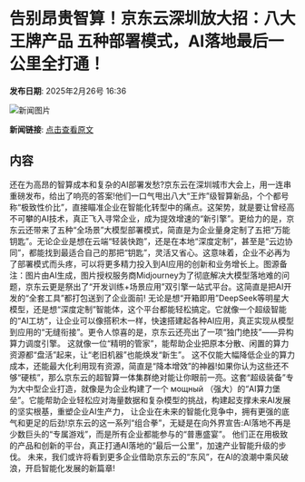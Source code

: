 # 告别昂贵智算！京东云深圳放大招：八大王牌产品 五种部署模式，AI落地最后一公里全打通！

**发布日期**: 2025年2月26号 16:36

![新闻图片](https://pic.chinaz.com/picmap/202305221413347798_8.jpg)

**新闻链接**: [点击查看原文](https://www.aibase.com/zh/news/15753)

## 内容

还在为高昂的智算成本和复杂的AI部署发愁?京东云在深圳城市大会上，用一连串重磅发布，给出了响亮的答案!他们一口气甩出八大“王炸”级智算新品，个个都号称“极致性价比”，直接瞄准企业在智能化转型中的痛点。这架势，就是要让曾经高不可攀的AI技术，真正飞入寻常企业，成为提效增速的“新引擎”。更给力的是，京东云还带来了五种“全场景”大模型部署模式，简直是为企业量身定制了五把“万能钥匙”。无论企业是想在云端“轻装快跑”，还是在本地“深度定制”，甚至是“云边协同”，都能找到最适合自己的那把“钥匙”，灵活又省心。这意味着，企业不必再为了部署模式而头疼，可以将更多精力投入到AI应用的创新和业务增长上。图源备注：图片由AI生成，图片授权服务商Midjourney为了彻底解决大模型落地难的问题，京东云更是祭出了“开发训练+场景应用”双引擎一站式平台。这简直是把AI开发的“全套工具”都打包送到了企业面前! 无论是想“开箱即用”DeepSeek等明星大模型，还是想“深度定制”智能体，这个平台都能轻松搞定。它就像一个超级智能的“AI工坊”，让企业可以像搭积木一样，快速搭建起各种AI应用，真正实现从模型到应用的“无缝衔接”。更令人惊喜的是，京东云还亮出了一项“独门绝技”——异构算力调度引擎。 这就像一位“精明的管家”，能帮助企业把原本分散、闲置的算力资源都“盘活”起来，让“老旧机器”也能焕发“新生”。 这不仅能大幅降低企业的算力成本，还能最大化利用现有资源，简直是“降本增效”的神器!如果你认为这些还不够“硬核”，那么京东云的超智算一体集群绝对能让你眼前一亮。这套“超级装备”专为大中型企业打造，就像是为企业构建了一个 мощный （强大）的“AI算力堡垒”。它能帮助企业轻松应对海量数据和复杂模型的挑战，构建起支撑未来AI发展的坚实根基，重塑企业AI生产力， 让企业在未来的智能化竞争中，拥有更强的底气和更足的后劲!京东云的这一系列“组合拳”，无疑是在向外界宣告:AI落地不再是少数巨头的“专属游戏”，而是所有企业都能参与的“普惠盛宴”。 他们正在用极致的产品和创新的平台，真正打通AI落地的“最后一公里”，加速产业智能升级的步伐。 未来，我们或许将看到更多企业借助京东云的“东风”，在AI的浪潮中乘风破浪，开启智能化发展的新篇章!

